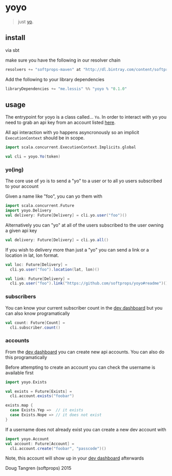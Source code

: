 # yoyo

> just [yo](http://www.justyo.co/).

## install

via sbt

make sure you have the following in our resolver chain

```scala
resolvers += "softprops-maven" at "http://dl.bintray.com/content/softprops/maven"
```

Add the following to your library dependencies

```scala
libraryDependencies += "me.lessis" %% "yoyo % "0.1.0"
```

## usage

The entrypoint for yoyo is a class called... `Yo`. In order to interact with yo you need to 
grab an api key from an account listed [here](http://dev.justyo.co/).

All api interaction
with yo happens asyncronously so an implicit `ExecutionContext` should be in scope.


```scala
import scala.concurrent.ExecutionContext.Implicits.global

val cli = yoyo.Yo(token)
```

### yo(ing)

The core use of yo is to send a "yo" to a user or to all yo users subscribed to your account

Given a name like "foo", you can yo them with

```scala
import scala.concurrent.Future
import yoyo.Delivery
val delivery: Future[Delivery] = cli.yo.user("foo")()
```

Alternatively you can "yo" at all of the users subscribed to the user owning a given api key

```scala
val delivery: Future[Delivery] = cli.yo.all()
```

If you wish to delivery more than just a "yo" you can send a link or a location in lat, lon format.

```scala
val loc: Future[Delivery] =
  cli.yo.user("foo").location(lat, lon)()

val link: Future[Delivery] = 
  cli.yo.user("foo").link("https://github.com/softprops/yoyo#readme")()
```

### subscribers

You can know your current subscriber count in the [dev dashboard](http://dev.justyo.co/) but you can also know programatically

```scala
val count: Future[Count] =
  cli.subscriber.count()
```

### accounts

From the [dev dashboard](http://dev.justyo.co/) you can create new api accounts. You can also do this programatically

Before attempting to create an account you can check the username is available first

```scala
import yoyo.Exists

val exists = Future[Exists] =
  cli.account.exists("foobar")

exists.map {
  case Exists.Yep =>  // it exists
  case Exists.Nope => // it does not exist
}
```

If a username does not already exist you can create a new dev account with

```scala
import yoyo.Account
val account: Future[Account] =
  cli.account.create("foobar", "passcode")()
```

Note, this account will show up in your [dev dashboard](http://dev.justyo.co/) afterwards

Doug Tangren (softprops) 2015
